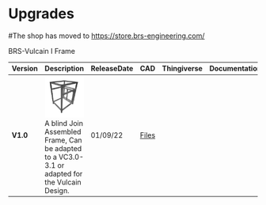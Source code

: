 # Upgrades

#The shop has moved to https://store.brs-engineering.com/

BRS-Vulcain I Frame

Version|Description|ReleaseDate|CAD|Thingiverse|Documentation|License|Order
-------------|-----------|-----------|-----------|------------|------------|-----------|-----------
**V1.0**|![alt text](/image/frame1.png)<br> A blind Join Assembled Frame, Can be adapted to a VC3.0-3.1 or adapted for the Vulcain Design.|01/09/22|[Files](https://github.com/FlorentBroise/BRS-Printers-Mod/tree/main/image/framesize.png)|||![alt text](/image/license.png) 
